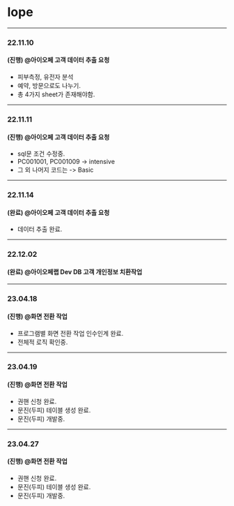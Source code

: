 # Iope

---

### 22.11.10

#### (진행) @아이오페 고객 데이터 추출 요청
- 피부측정, 유전자 분석
- 예약, 방문으로도 나누기.
- 총 4가지 sheet가 존재해야함.

---

### 22.11.11

#### (진행) @아이오페 고객 데이터 추출 요청
- sql문 조건 수정중.
- PC001001, PC001009 -> intensive
- 그 외 나머지 코드는 -> Basic

---

### 22.11.14

#### (완료) @아이오페 고객 데이터 추출 요청
- 데이터 추출 완료.

---

### 22.12.02

#### (완료) @아이오페랩 Dev DB 고객 개인정보 치환작업

---

### 23.04.18

#### (진행) @화면 전환 작업
- 프로그램별 화면 전환 작업 인수인계 완료.
- 전체적 로직 확인중.

---

### 23.04.19

#### (진행) @화면 전환 작업
- 권핸 신청 완료.
- 문진(두피) 테이블 생성 완료.
- 문진(두피) 개발중.

---

### 23.04.27

#### (진행) @화면 전환 작업
- 권핸 신청 완료.
- 문진(두피) 테이블 생성 완료.
- 문진(두피) 개발중.










